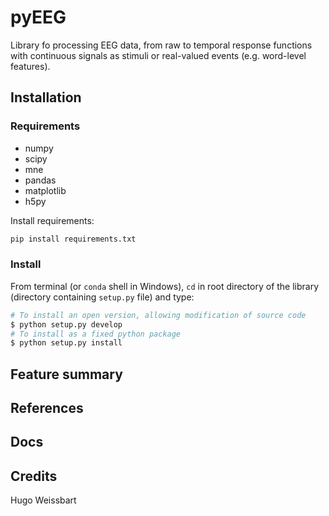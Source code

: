 # pyEEG

Library fo processing EEG data, from raw to temporal response functions with continuous signals as stimuli or real-valued events (e.g. word-level features).

## Installation

### Requirements

- numpy
- scipy
- mne
- pandas
- matplotlib
- h5py

Install requirements:

```bash
pip install requirements.txt
```

### Install

From terminal (or `conda` shell in Windows), `cd` in root directory of the library (directory containing `setup.py` file) and type:

```bash
# To install an open version, allowing modification of source code
$ python setup.py develop
# To install as a fixed python package
$ python setup.py install
```

## Feature summary

## References

## Docs

## Credits

Hugo Weissbart